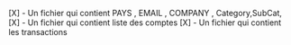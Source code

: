 [X] - Un fichier qui contient PAYS , EMAIL , COMPANY , Category,SubCat,
[X] - Un fichier qui contient liste des comptes
[X] - Un fichier qui contient les transactions
